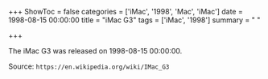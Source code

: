 +++
ShowToc = false
categories = ['iMac', '1998', 'Mac', 'iMac']
date = 1998-08-15 00:00:00
title = "iMac G3"
tags = ['iMac', '1998']
summary = " "

+++

The iMac G3 was released on 1998-08-15 00:00:00.

Source: `https://en.wikipedia.org/wiki/IMac_G3`


